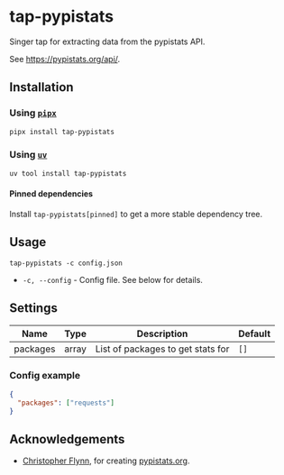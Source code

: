 # tap-pypistats

Singer tap for extracting data from the pypistats API.

See https://pypistats.org/api/.

## Installation

### Using [`pipx`](https://pipx.pypa.io/)

```bash
pipx install tap-pypistats
```

### Using [`uv`](https://docs.astral.sh/uv/getting-started/installation/)

```bash
uv tool install tap-pypistats
```

#### Pinned dependencies

Install `tap-pypistats[pinned]` to get a more stable dependency tree.

## Usage

```
tap-pypistats -c config.json
```

* `-c, --config` - Config file. See below for details.

## Settings

| Name | Type | Description | Default |
| ---- | ---- | ----------- | ------- |
| packages | array | List of packages to get stats for | `[]` |

### Config example

```json
{
  "packages": ["requests"]
}
```

## Acknowledgements

* [Christopher Flynn](https://flynn.gg/), for creating [pypistats.org](https://pypistats.org).

